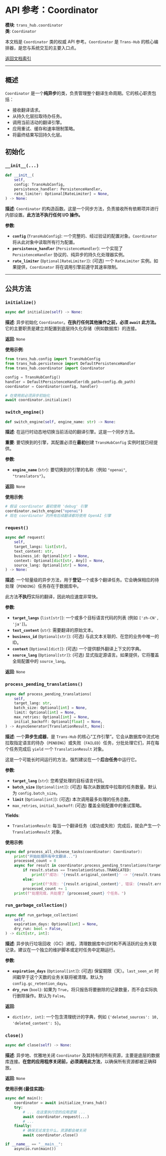 # **API 参考：Coordinator**

**模块**: `trans_hub.coordinator`  
**类**: `Coordinator`

本文档是 `Coordinator` 类的权威 API 参考。`Coordinator` 是 `Trans-Hub` 的核心编排器，是您与系统交互的主要入口点。

[返回文档索引](../INDEX.md)

---

## **概述**

`Coordinator` 是一个**纯异步**的类，负责管理整个翻译生命周期。它的核心职责包括：

- 接收翻译请求。
- 从持久化层拉取待办任务。
- 调用当前活动的翻译引擎。
- 应用重试、缓存和速率限制策略。
- 将最终结果写回持久化层。

## **初始化**

### `__init__(...)`

```python
def __init__(
    self,
    config: TransHubConfig,
    persistence_handler: PersistenceHandler,
    rate_limiter: Optional[RateLimiter] = None,
) -> None:
```

**描述**:
`Coordinator` 的构造函数。这是一个同步方法，负责接收所有依赖项并进行内部设置。**此方法不执行任何 I/O 操作。**

**参数**:

- **`config`** (`TransHubConfig`): 一个完整的、经过验证的配置对象。`Coordinator` 将从此对象中读取所有行为配置。
- **`persistence_handler`** (`PersistenceHandler`): 一个实现了 `PersistenceHandler` 协议的、纯异步的持久化处理器实例。
- **`rate_limiter`** (`Optional[RateLimiter]`): (可选) 一个 `RateLimiter` 实例。如果提供，`Coordinator` 将在调用引擎前遵守其速率限制。

---

## **公共方法**

### `initialize()`

```python
async def initialize(self) -> None:
```

**描述**:
异步初始化 `Coordinator`。**在执行任何其他操作之前，必须 `await` 此方法。** 它的主要职责是建立并配置到底层持久化存储（例如数据库）的连接。

**返回**:
`None`

**使用示例**:

```python
from trans_hub.config import TransHubConfig
from trans_hub.persistence import DefaultPersistenceHandler
from trans_hub.coordinator import Coordinator

config = TransHubConfig()
handler = DefaultPersistenceHandler(db_path=config.db_path)
coordinator = Coordinator(config, handler)

# 在使用前必须异步初始化
await coordinator.initialize()
```

### `switch_engine()`

```python
def switch_engine(self, engine_name: str) -> None:
```

**描述**:
在运行时动态地切换当前活动的翻译引擎。这是一个同步方法。

**重要**: 要切换到的引擎，其配置必须在**最初**创建 `TransHubConfig` 实例时就已经提供。

**参数**:

- **`engine_name`** (`str`): 要切换到的引擎的名称（例如 `"openai"`, `"translators"`）。

**返回**:
`None`

**使用示例**:

```python
# 假设 coordinator 最初使用 'debug' 引擎
coordinator.switch_engine("openai")
# 现在 coordinator 的所有后续翻译都将使用 OpenAI 引擎
```

### `request()`

```python
async def request(
    self,
    target_langs: list[str],
    text_content: str,
    business_id: Optional[str] = None,
    context: Optional[dict[str, Any]] = None,
    source_lang: Optional[str] = None,
) -> None:
```

**描述**:
一个轻量级的异步方法，用于**登记**一个或多个翻译任务。它会确保相应的待处理（`PENDING`）任务存在于数据库中。

此方法**不执行**实际的翻译，因此响应速度非常快。

**参数**:

- **`target_langs`** (`list[str]`): 一个或多个目标语言代码的列表 (例如 `['zh-CN', 'ja']`)。
- **`text_content`** (`str`): 需要翻译的原始文本。
- **`business_id`** (`Optional[str]`): (可选) 与此文本关联的、在您的业务中唯一的 ID。
- **`context`** (`Optional[dict]`): (可选) 一个提供额外翻译上下文的字典。
- **`source_lang`** (`Optional[str]`): (可选) 显式指定源语言。如果提供，它将覆盖全局配置中的 `source_lang`。

**返回**:
`None`

### `process_pending_translations()`

```python
async def process_pending_translations(
    self,
    target_lang: str,
    batch_size: Optional[int] = None,
    limit: Optional[int] = None,
    max_retries: Optional[int] = None,
    initial_backoff: Optional[float] = None,
) -> AsyncGenerator[TranslationResult, None]:
```

**描述**:
一个**异步生成器**，是 `Trans-Hub` 的核心“工作引擎”。它会从数据库中流式地拉取指定语言的待办（`PENDING`）或失败（`FAILED`）任务，分批处理它们，并在每个任务完成后 `yield` 一个 `TranslationResult` 对象。

这是一个可能长时间运行的方法，强烈建议在一个**后台任务**中运行它。

**参数**:

- **`target_lang`** (`str`): 您希望处理的目标语言代码。
- **`batch_size`** (`Optional[int]`): (可选) 每次从数据库中拉取的任务数量。默认为 `config.batch_size`。
- **`limit`** (`Optional[int]`): (可选) 本次调用最多处理的任务总数。
- `max_retries`, `initial_backoff`: (可选) 覆盖全局配置中的重试策略。

**Yields**:

- `TranslationResult`: 每当一个翻译任务（成功或失败）完成后，就会产生一个 `TranslationResult` 对象。

**使用示例**:

```python
async def process_all_chinese_tasks(coordinator: Coordinator):
    print("开始处理所有中文翻译...")
    processed_count = 0
    async for result in coordinator.process_pending_translations(target_lang="zh-CN"):
        if result.status == TranslationStatus.TRANSLATED:
            print(f"成功: '{result.original_content}' -> '{result.translated_content}'")
        else:
            print(f"失败: '{result.original_content}', 错误: {result.error}")
        processed_count += 1
    print(f"处理完成，共处理了 {processed_count} 个任务。")
```

### `run_garbage_collection()`

```python
async def run_garbage_collection(
    self,
    expiration_days: Optional[int] = None,
    dry_run: bool = False,
) -> dict[str, int]:
```

**描述**:
异步执行垃圾回收（GC）进程，清理数据库中过时和不再活跃的业务关联记录。建议在一个独立的维护脚本或定时任务中定期运行。

**参数**:

- **`expiration_days`** (`Optional[int]`): (可选) 保留期限（天）。`last_seen_at` 时间戳早于这个天数的业务关联将被清理。默认为 `config.gc_retention_days`。
- **`dry_run`** (`bool`): 如果为 `True`，将只报告将要删除的记录数量，而不会实际执行删除操作。默认为 `False`。

**返回**:

- `dict[str, int]`: 一个包含清理统计的字典，例如 `{'deleted_sources': 10, 'deleted_content': 5}`。

### `close()`

```python
async def close(self) -> None:
```

**描述**:
异步地、优雅地关闭 `Coordinator` 及其持有的所有资源，主要是底层的数据库连接。**在您的应用程序关闭前，必须调用此方法**，以确保所有资源都被正确释放。

**返回**:
`None`

**使用示例 (最佳实践)**:

```python
async def main():
    coordinator = await initialize_trans_hub()
    try:
        # ... 在这里执行您的应用逻辑 ...
        await coordinator.request(...)
        # ...
    finally:
        # 确保无论发生什么，资源都会被关闭
        await coordinator.close()

if __name__ == "__main__":
    asyncio.run(main())
```
